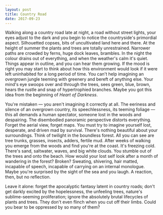 ```yaml
---
layout: post
title: Country Road
date: 2017-09-23
---
```


Walking along a country road late at night, a road without street lights, your eyes adjust to the dark and you begin to notice the countryside's primordial aspect. Silhouetted copses, bits of uncultivated land here and there. At the height of summer the plants and trees are totally unrestrained. Narrower paths are crowded by ferns, huge dock leaves, brambles. In the night the colour drains out of everything, and when the weather's calm it's quiet. Things appear in outline, and you can hear them growing. If the mood is right you may start to think about how this environment would look if it were left uninhabited for a long period of time. You can't help imagining an overgrown jungle teeming with greenery and bereft of anything else. Your mind's eye swoops over and through the trees, sees green, blue, brown, hears the rustle and snap of hypertrophied branches. Maybe you got this idea from the beginning of *Heart of Darkness*.

You're mistaken — you aren't imagining it correctly at all. The eeriness and silence of an overgrown country, its speechlessness, its teeming foliage — this all demands a human spectator, someone lost in the woods and despairing. The disembodied panoramic perspective distorts everything. Forget the aerial view, forget maps. You must try to imagine yourself lost, desperate, and driven mad by survival. There's nothing beautiful about your surroundings. Think of twilight in the boundless forest. All you can see are tree trunks, grasses, insects, adders, fertile mud. After weeks of walking you emerge from the woods and find you're at the coast. It's freezing cold. There's sand, saltwater, waves, and big white clouds. You stumble out of the trees and onto the beach. How would your lost self look after a month of wandering in the forest? Broken? Sweating, shivering, hair matted, incapable of speech, incapable of carrying on an internal monologue. Maybe you're surprised by the sight of the sea and you laugh. A reaction, then, but no reflection.

Leave it alone: forget the apocalyptic fantasy latent in country roads; don't get darkly excited by the hopelessness, the unfeeling trees, nature's sublime-seeming proliferation; ignore the absolutely brutal lifecycles of plants and trees. They don't even flinch when you cut off their limbs. Could you bear to be oppressed by so many of them?